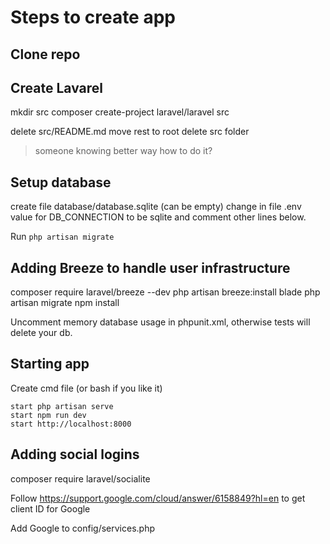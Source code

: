 # Steps to create app

## Clone repo

## Create Lavarel

mkdir src
composer create-project laravel/laravel src

delete src/README.md
move rest to root
delete src folder

> someone knowing better way how to do it?

## Setup database

create file database/database.sqlite (can be empty) change in file .env value for DB_CONNECTION to be sqlite and comment other lines below.

Run `php artisan migrate`

## Adding Breeze to handle user infrastructure

composer require laravel/breeze --dev
php artisan breeze:install blade
php artisan migrate
npm install

Uncomment memory database usage in phpunit.xml, otherwise tests will delete your db.

## Starting app

Create cmd file (or bash if you like it)

```
start php artisan serve
start npm run dev
start http://localhost:8000
```

## Adding social logins

composer require laravel/socialite

Follow https://support.google.com/cloud/answer/6158849?hl=en to get client ID for Google 

Add Google to config/services.php

